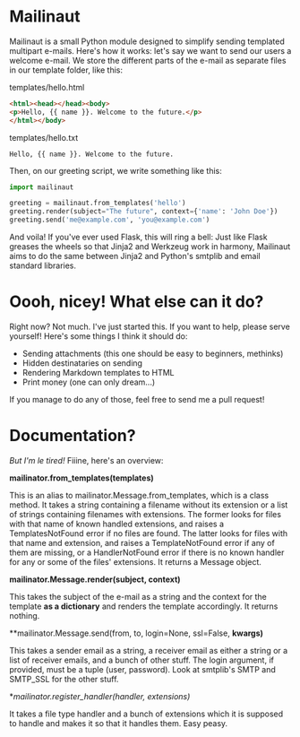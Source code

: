 Mailinaut
====

Mailinaut is a small Python module designed to simplify sending templated multipart e-mails. Here's how it works: let's say we want to send our users a welcome e-mail. We store the different parts of the e-mail as separate files in our template folder, like this:

templates/hello.html

```html
<html><head></head><body>
<p>Hello, {{ name }}. Welcome to the future.</p>
</html></body>
```

templates/hello.txt

```
Hello, {{ name }}. Welcome to the future.
```

Then, on our greeting script, we write something like this:

```python
import mailinaut

greeting = mailinaut.from_templates('hello')
greeting.render(subject="The future", context={'name': 'John Doe'})
greeting.send('me@example.com', 'you@example.com')
```

And voila! If you've ever used Flask, this will ring a bell: Just like Flask greases the wheels so that Jinja2 and Werkzeug work in harmony, Mailinaut aims to do the same between Jinja2 and Python's smtplib and email standard libraries.

Oooh, nicey! What else can it do?
====

Right now? Not much. I've just started this. If you want to help, please serve yourself! Here's some things I think it should do:

* Sending attachments (this one should be easy to beginners, methinks)
* Hidden destinataries on sending
* Rendering Markdown templates to HTML
* Print money (one can only dream...)

If you manage to do any of those, feel free to send me a pull request!

Documentation?
====

_But I'm le tired!_ Fiiine, here's an overview:

**mailinator.from_templates(templates)**

This is an alias to mailinator.Message.from_templates, which is a class method. 
It takes a string containing a filename without its extension or a list of strings containing filenames with extensions. The former looks for files with that name of known handled extensions, and raises a TemplatesNotFound error if no files are found. The latter looks for files with that name and extension, and raises a TemplateNotFound error if any of them are missing, or a HandlerNotFound error if there is no known handler for any or some of the files' extensions.
It returns a Message object.

**mailinator.Message.render(subject, context)**

This takes the subject of the e-mail as a string and the context for the template **as a dictionary** and renders the template accordingly. It returns nothing.

**mailinator.Message.send(from, to, login=None, ssl=False, **kwargs)**

This takes a sender email as a string, a receiver email as either a string or a list of receiver emails, and a bunch of other stuff. The login argument, if provided, must be a tuple (user, password). Look at smtplib's SMTP and SMTP_SSL for the other stuff.

**mailinator.register_handler(handler, *extensions)**

It takes a file type handler and a bunch of extensions which it is supposed to handle and makes it so that it handles them. Easy peasy.
